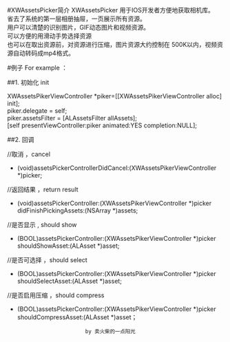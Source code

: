 #XWAssetsPicker简介
XWAssetsPicker 用于IOS开发者方便地获取相机库。  
省去了系统的第一层相册抽屉，一页展示所有资源。  
用户可以清楚的识别图片，GIF动态图片和视频资源。  
可以方便的用滑动手势选择资源  
也可以在取出资源前，对资源进行压缩，图片资源大约控制在  500K以内，视频资源自动转码成mp4格式。  

#例子 For example ：

##1. 初始化 init

XWAssetsPikerViewController *piker=[[XWAssetsPikerViewController alloc] init];  
piker.delegate = self;  
piker.assetsFilter = [ALAssetsFilter allAssets];  
[self presentViewController:piker animated:YES completion:NULL];  

##2. 回调

//取消 ，cancel  
- (void)assetsPickerControllerDidCancel:(XWAssetsPikerViewController *)picker;  


//返回结果 ，return result  
- (void)assetsPickerController:(XWAssetsPikerViewController *)picker didFinishPickingAssets:(NSArray *)assets;  

//是否显示 , should show  
- (BOOL)assetsPickerController:(XWAssetsPikerViewController *)picker shouldShowAsset:(ALAsset *)asset;  

//是否可选择 ，should select  
- (BOOL)assetsPickerController:(XWAssetsPikerViewController *)picker shouldSelectAsset:(ALAsset *)asset;  


//是否启用压缩 ，should compress  
- (BOOL)assetsPickerController:(XWAssetsPikerViewController *)picker shouldCompressAsset:(ALAsset *)asset；  

							by 卖火柴的一点阳光